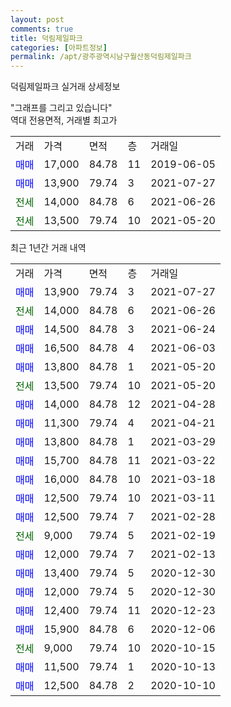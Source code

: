 ```yaml
---
layout: post
comments: true
title: 덕림제일파크
categories: [아파트정보]
permalink: /apt/광주광역시남구월산동덕림제일파크
---
```


덕림제일파크 실거래 상세정보

<script type="text/javascript">
  google.charts.load('current', {'packages':['line', 'corechart']});
  google.charts.setOnLoadCallback(drawChart);

  function drawChart() {
    var data = new google.visualization.DataTable();
    data.addColumn('date', '거래일');
    data.addColumn('number', "매매");
    data.addColumn('number', "전세");
    data.addColumn('number', "전매");

    data.addRows([[new Date(Date.parse("2021-07-27")), 13900, null, null], [new Date(Date.parse("2021-06-26")), null, 14000, null], [new Date(Date.parse("2021-06-24")), 14500, null, null], [new Date(Date.parse("2021-06-03")), 16500, null, null], [new Date(Date.parse("2021-05-20")), 13800, null, null], [new Date(Date.parse("2021-05-20")), null, 13500, null], [new Date(Date.parse("2021-04-28")), 14000, null, null], [new Date(Date.parse("2021-04-21")), 11300, null, null], [new Date(Date.parse("2021-03-29")), 13800, null, null], [new Date(Date.parse("2021-03-22")), 15700, null, null], [new Date(Date.parse("2021-03-18")), 16000, null, null], [new Date(Date.parse("2021-03-11")), 12500, null, null], [new Date(Date.parse("2021-02-28")), 12500, null, null], [new Date(Date.parse("2021-02-19")), null, 9000, null], [new Date(Date.parse("2021-02-13")), 12000, null, null], [new Date(Date.parse("2020-12-30")), 13400, null, null], [new Date(Date.parse("2020-12-30")), 12000, null, null], [new Date(Date.parse("2020-12-23")), 12400, null, null], [new Date(Date.parse("2020-12-06")), 15900, null, null], [new Date(Date.parse("2020-10-15")), null, 9000, null], [new Date(Date.parse("2020-10-13")), 11500, null, null], [new Date(Date.parse("2020-10-10")), 12500, null, null]]);

    var options = {
      hAxis: {
        format: 'yyyy/MM/dd'
      },    
      lineWidth: 0,
      pointsVisible: true,    
      title: '최근 1년간 유형별 실거래가 분포',
      legend: { position: 'bottom' }
    };

    var formatter = new google.visualization.NumberFormat({pattern:'###,###'} );
    formatter.format(data, 1);
    formatter.format(data, 2);
    
    setTimeout(function() {
        var chart = new google.visualization.LineChart(document.getElementById('columnchart_material'));
        chart.draw(data, (options));
        document.getElementById('loading').style.display = 'none';
    }, 1000);
  }
</script>


<div id="loading" style="z-index:20; display: block; margin-left: 0px">"그래프를 그리고 있습니다"</div>
<div id="columnchart_material" style="width: 95%; margin-left: 0px; display: block"></div>
<!-- contents start -->
역대 전용면적, 거래별 최고가
<table class="sortable">
    <tr>
      <td>거래</td>
      <td>가격</td>
      <td>면적</td>
      <td>층</td>
      <td>거래일</td>
    </tr>
        <tr>
          <td><a style="color: blue">매매</a></td>
          <td>17,000</td>
          <td>84.78</td>
          <td>11</td>
          <td>2019-06-05</td>
        </tr>            <tr>
          <td><a style="color: blue">매매</a></td>
          <td>13,900</td>
          <td>79.74</td>
          <td>3</td>
          <td>2021-07-27</td>
        </tr>        
        <tr>
              <td><a style="color: darkgreen">전세</a></td>
              <td>14,000</td>
              <td>84.78</td>
              <td>6</td>
              <td>2021-06-26</td>
            </tr>            <tr>
              <td><a style="color: darkgreen">전세</a></td>
              <td>13,500</td>
              <td>79.74</td>
              <td>10</td>
              <td>2021-05-20</td>
            </tr>        
    
</table>

최근 1년간 거래 내역

<table class="sortable">
    <tr>
      <td>거래</td>
      <td>가격</td>
      <td>면적</td>
      <td>층</td>
      <td>거래일</td>
    </tr>
    <tr>
      <td><a style="color: blue">매매</a></td>
      <td>13,900</td>
      <td>79.74</td>
      <td>3</td>
      <td>2021-07-27</td>
    </tr>          <tr>
      <td><a style="color: darkgreen">전세</a></td>
      <td>14,000</td>
      <td>84.78</td>
      <td>6</td>
      <td>2021-06-26</td>
    </tr>          <tr>
      <td><a style="color: blue">매매</a></td>
      <td>14,500</td>
      <td>84.78</td>
      <td>3</td>
      <td>2021-06-24</td>
    </tr>          <tr>
      <td><a style="color: blue">매매</a></td>
      <td>16,500</td>
      <td>84.78</td>
      <td>4</td>
      <td>2021-06-03</td>
    </tr>          <tr>
      <td><a style="color: blue">매매</a></td>
      <td>13,800</td>
      <td>84.78</td>
      <td>1</td>
      <td>2021-05-20</td>
    </tr>          <tr>
      <td><a style="color: darkgreen">전세</a></td>
      <td>13,500</td>
      <td>79.74</td>
      <td>10</td>
      <td>2021-05-20</td>
    </tr>          <tr>
      <td><a style="color: blue">매매</a></td>
      <td>14,000</td>
      <td>84.78</td>
      <td>12</td>
      <td>2021-04-28</td>
    </tr>          <tr>
      <td><a style="color: blue">매매</a></td>
      <td>11,300</td>
      <td>79.74</td>
      <td>4</td>
      <td>2021-04-21</td>
    </tr>          <tr>
      <td><a style="color: blue">매매</a></td>
      <td>13,800</td>
      <td>84.78</td>
      <td>1</td>
      <td>2021-03-29</td>
    </tr>          <tr>
      <td><a style="color: blue">매매</a></td>
      <td>15,700</td>
      <td>84.78</td>
      <td>11</td>
      <td>2021-03-22</td>
    </tr>          <tr>
      <td><a style="color: blue">매매</a></td>
      <td>16,000</td>
      <td>84.78</td>
      <td>10</td>
      <td>2021-03-18</td>
    </tr>          <tr>
      <td><a style="color: blue">매매</a></td>
      <td>12,500</td>
      <td>79.74</td>
      <td>10</td>
      <td>2021-03-11</td>
    </tr>          <tr>
      <td><a style="color: blue">매매</a></td>
      <td>12,500</td>
      <td>79.74</td>
      <td>7</td>
      <td>2021-02-28</td>
    </tr>          <tr>
      <td><a style="color: darkgreen">전세</a></td>
      <td>9,000</td>
      <td>79.74</td>
      <td>5</td>
      <td>2021-02-19</td>
    </tr>          <tr>
      <td><a style="color: blue">매매</a></td>
      <td>12,000</td>
      <td>79.74</td>
      <td>7</td>
      <td>2021-02-13</td>
    </tr>          <tr>
      <td><a style="color: blue">매매</a></td>
      <td>13,400</td>
      <td>79.74</td>
      <td>5</td>
      <td>2020-12-30</td>
    </tr>          <tr>
      <td><a style="color: blue">매매</a></td>
      <td>12,000</td>
      <td>79.74</td>
      <td>5</td>
      <td>2020-12-30</td>
    </tr>          <tr>
      <td><a style="color: blue">매매</a></td>
      <td>12,400</td>
      <td>79.74</td>
      <td>11</td>
      <td>2020-12-23</td>
    </tr>          <tr>
      <td><a style="color: blue">매매</a></td>
      <td>15,900</td>
      <td>84.78</td>
      <td>6</td>
      <td>2020-12-06</td>
    </tr>          <tr>
      <td><a style="color: darkgreen">전세</a></td>
      <td>9,000</td>
      <td>79.74</td>
      <td>10</td>
      <td>2020-10-15</td>
    </tr>          <tr>
      <td><a style="color: blue">매매</a></td>
      <td>11,500</td>
      <td>79.74</td>
      <td>1</td>
      <td>2020-10-13</td>
    </tr>          <tr>
      <td><a style="color: blue">매매</a></td>
      <td>12,500</td>
      <td>84.78</td>
      <td>2</td>
      <td>2020-10-10</td>
    </tr>      </table>
<!-- contents end -->    

